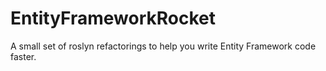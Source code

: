 # EntityFrameworkRocket
A small set of roslyn refactorings to help you write Entity Framework code faster.
